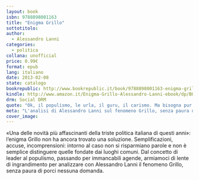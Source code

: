 ```yaml
---
layout: book
isbn: 9788898001163
title: "Enigma Grillo"
sottotitolo:
author:
  - Alessandro Lanni 
categories:
  - politica
collana: unofficial
price: 0.99€
format: epub
lang: italiano
date: 2013-02-08
state: catalogo
bookrepublic: http://www.bookrepublic.it/book/9788898001163-enigma-grillo/
kindle: http://www.amazon.it/Enigma-Grillo-Alessandro-Lanni-ebook/dp/B00BD577HU/
drm: Social DRM
quote: "Ok, il populismo, le urla, il guru, il carismo. Ma bisogna pur risolverlo, l'enigma M5S, o no?"
meta: "L'analisi di Alessandro Lanni sul fenomeno Grillo, senza paura di porsi nessuna domanda."
cover_image:
---
```

«Una delle novità più affascinanti della triste politica italiana di questi anni»: l’enigma Grillo non ha ancora trovato una soluzione. Semplificazioni, accuse, incomprensioni: intorno al caso non si risparmiano parole e non è semplice distinguere quelle fondate dai luoghi comuni. Dal concetto di leader al populismo, passando per immancabili agende, armiamoci di lente di ingrandimento per analizzare con Alessandro Lanni il fenomeno Grillo, senza paura di porci nessuna domanda.